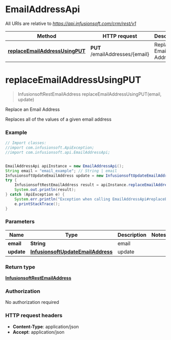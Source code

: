 # EmailAddressApi

All URIs are relative to *https://api.infusionsoft.com/crm/rest/v1*

Method | HTTP request | Description
------------- | ------------- | -------------
[**replaceEmailAddressUsingPUT**](EmailAddressApi.md#replaceEmailAddressUsingPUT) | **PUT** /emailAddresses/{email} | Replace an Email Address


<a name="replaceEmailAddressUsingPUT"></a>
# **replaceEmailAddressUsingPUT**
> InfusionsoftRestEmailAddress replaceEmailAddressUsingPUT(email, update)

Replace an Email Address

Replaces all of the values of a given email address

### Example
```java
// Import classes:
//import com.infusionsoft.ApiException;
//import com.infusionsoft.api.EmailAddressApi;


EmailAddressApi apiInstance = new EmailAddressApi();
String email = "email_example"; // String | email
InfusionsoftUpdateEmailAddress update = new InfusionsoftUpdateEmailAddress(); // InfusionsoftUpdateEmailAddress | update
try {
    InfusionsoftRestEmailAddress result = apiInstance.replaceEmailAddressUsingPUT(email, update);
    System.out.println(result);
} catch (ApiException e) {
    System.err.println("Exception when calling EmailAddressApi#replaceEmailAddressUsingPUT");
    e.printStackTrace();
}
```

### Parameters

Name | Type | Description  | Notes
------------- | ------------- | ------------- | -------------
 **email** | **String**| email |
 **update** | [**InfusionsoftUpdateEmailAddress**](InfusionsoftUpdateEmailAddress.md)| update |

### Return type

[**InfusionsoftRestEmailAddress**](InfusionsoftRestEmailAddress.md)

### Authorization

No authorization required

### HTTP request headers

 - **Content-Type**: application/json
 - **Accept**: application/json

